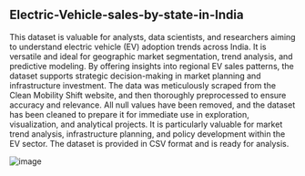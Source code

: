 ## Electric-Vehicle-sales-by-state-in-India


This dataset is valuable for analysts, data scientists, and researchers aiming to
understand electric vehicle (EV) adoption trends across India. It is versatile and ideal
for geographic market segmentation, trend analysis, and predictive modeling. By
offering insights into regional EV sales patterns, the dataset supports strategic
decision-making in market planning and infrastructure investment.
The data was meticulously scraped from the Clean Mobility Shift website, and then
thoroughly preprocessed to ensure accuracy and relevance. All null values have been
removed, and the dataset has been cleaned to prepare it for immediate use in
exploration, visualization, and analytical projects. It is particularly valuable for market
trend analysis, infrastructure planning, and policy development within the EV sector.
The dataset is provided in CSV format and is ready for analysis.

![image](https://github.com/user-attachments/assets/e0b18d41-41fa-438c-84ef-2add9276de7b)
